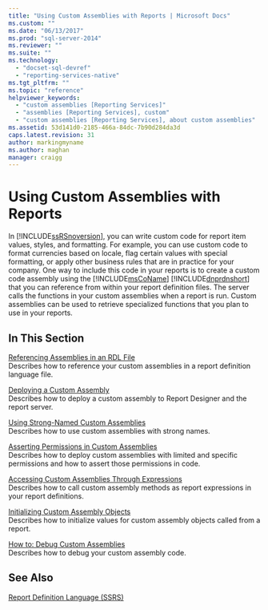 ```yaml
---
title: "Using Custom Assemblies with Reports | Microsoft Docs"
ms.custom: ""
ms.date: "06/13/2017"
ms.prod: "sql-server-2014"
ms.reviewer: ""
ms.suite: ""
ms.technology: 
  - "docset-sql-devref"
  - "reporting-services-native"
ms.tgt_pltfrm: ""
ms.topic: "reference"
helpviewer_keywords: 
  - "custom assemblies [Reporting Services]"
  - "assemblies [Reporting Services], custom"
  - "custom assemblies [Reporting Services], about custom assemblies"
ms.assetid: 53d141d0-2185-466a-84dc-7b90d284da3d
caps.latest.revision: 31
author: markingmyname
ms.author: maghan
manager: craigg
---
```

# Using Custom Assemblies with Reports
  In [!INCLUDE[ssRSnoversion](../../includes/ssrsnoversion-md.md)], you can write custom code for report item values, styles, and formatting. For example, you can use custom code to format currencies based on locale, flag certain values with special formatting, or apply other business rules that are in practice for your company. One way to include this code in your reports is to create a custom code assembly using the [!INCLUDE[msCoName](../../includes/msconame-md.md)] [!INCLUDE[dnprdnshort](../../includes/dnprdnshort-md.md)] that you can reference from within your report definition files. The server calls the functions in your custom assemblies when a report is run. Custom assemblies can be used to retrieve specialized functions that you plan to use in your reports.  
  
## In This Section  
 [Referencing Assemblies in an RDL File](referencing-assemblies-in-an-rdl-file.md)  
 Describes how to reference your custom assemblies in a report definition language file.  
  
 [Deploying a Custom Assembly](deploying-a-custom-assembly.md)  
 Describes how to deploy a custom assembly to Report Designer and the report server.  
  
 [Using Strong-Named Custom Assemblies](using-strong-named-custom-assemblies.md)  
 Describes how to use custom assemblies with strong names.  
  
 [Asserting Permissions in Custom Assemblies](asserting-permissions-in-custom-assemblies.md)  
 Describes how to deploy custom assemblies with limited and specific permissions and how to assert those permissions in code.  
  
 [Accessing Custom Assemblies Through Expressions](accessing-custom-assemblies-through-expressions.md)  
 Describes how to call custom assembly methods as report expressions in your report definitions.  
  
 [Initializing Custom Assembly Objects](initializing-custom-assembly-objects.md)  
 Describes how to initialize values for custom assembly objects called from a report.  
  
 [How to: Debug Custom Assemblies](how-to-debug-custom-assemblies.md)  
 Describes how to debug your custom assembly code.  
  
## See Also  
 [Report Definition Language &#40;SSRS&#41;](../reports/report-definition-language-ssrs.md)  
  
  
